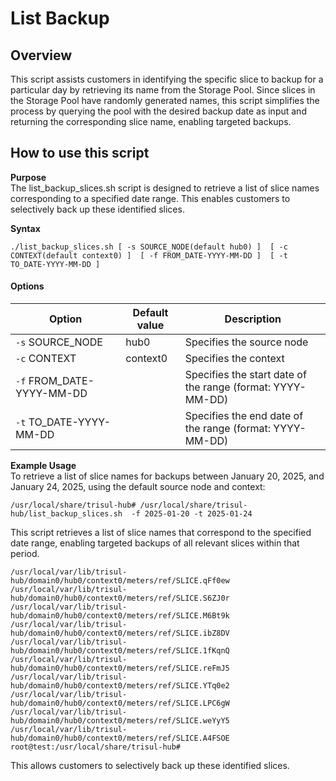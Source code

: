 # List Backup


## Overview

This script assists customers in identifying the specific slice to backup for a particular day by retrieving its name from the Storage Pool. Since slices in the Storage Pool have randomly generated names, this script simplifies the process by querying the pool with the desired backup date as input and returning the corresponding slice name, enabling targeted backups.


## How to use this script 

**Purpose**  
The list_backup_slices.sh script is designed to retrieve a list of slice names corresponding to a specified date range. This enables customers to selectively back up these identified slices.  

**Syntax**  

`./list_backup_slices.sh [ -s SOURCE_NODE(default hub0) ]  [ -c CONTEXT(default context0) ]  [ -f FROM_DATE-YYYY-MM-DD ]  [ -t TO_DATE-YYYY-MM-DD ]`

#### Options

| Option             | Default value   | Description                           |
| -------------------| ----------------| ------------------------------------- | 
| `-s` SOURCE_NODE   | hub0            | Specifies the source node             |                 
| `-c` CONTEXT       | context0        | Specifies the context                 |                  
| `-f` FROM_DATE-YYYY-MM-DD |          | Specifies the start date of the range (format: YYYY-MM-DD) |             
| `-t` TO_DATE-YYYY-MM-DD   |          | Specifies the end date of the range (format: YYYY-MM-DD)   |                  

**Example Usage**  
To retrieve a list of slice names for backups between January 20, 2025, and January 24, 2025, using the default source node and context:

`/usr/local/share/trisul-hub# /usr/local/share/trisul-hub/list_backup_slices.sh  -f 2025-01-20 -t 2025-01-24`

This script retrieves a list of slice names that correspond to the specified date range, enabling targeted backups of all relevant slices within that period.
```
/usr/local/var/lib/trisul-hub/domain0/hub0/context0/meters/ref/SLICE.qFf0ew
/usr/local/var/lib/trisul-hub/domain0/hub0/context0/meters/ref/SLICE.S6ZJ0r
/usr/local/var/lib/trisul-hub/domain0/hub0/context0/meters/ref/SLICE.M6Bt9k
/usr/local/var/lib/trisul-hub/domain0/hub0/context0/meters/ref/SLICE.ibZ8DV
/usr/local/var/lib/trisul-hub/domain0/hub0/context0/meters/ref/SLICE.1fKqnQ
/usr/local/var/lib/trisul-hub/domain0/hub0/context0/meters/ref/SLICE.reFmJ5
/usr/local/var/lib/trisul-hub/domain0/hub0/context0/meters/ref/SLICE.YTq0e2
/usr/local/var/lib/trisul-hub/domain0/hub0/context0/meters/ref/SLICE.LPC6gW
/usr/local/var/lib/trisul-hub/domain0/hub0/context0/meters/ref/SLICE.weYyY5
/usr/local/var/lib/trisul-hub/domain0/hub0/context0/meters/ref/SLICE.A4FSOE
root@test:/usr/local/share/trisul-hub# 
```
This allows customers to selectively back up these identified slices.